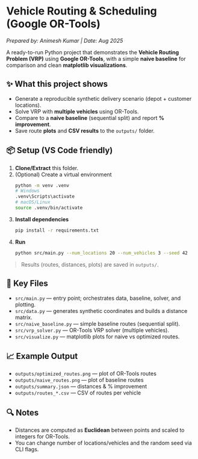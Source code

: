 # Vehicle Routing & Scheduling (Google OR-Tools)
*Prepared by: Animesh Kumar | Date: Aug 2025*



A ready-to-run Python project that demonstrates the **Vehicle Routing Problem (VRP)** using **Google OR-Tools**, with a simple **naive baseline** for comparison and clean **matplotlib visualizations**.

## ✨ What this project shows
- Generate a reproducible synthetic delivery scenario (depot + customer locations).
- Solve VRP with **multiple vehicles** using OR-Tools.
- Compare to a **naive baseline** (sequential split) and report **% improvement**.
- Save route **plots** and **CSV results** to the `outputs/` folder.

## 📦 Setup (VS Code friendly)

1. **Clone/Extract** this folder.
2. (Optional) Create a virtual environment
   ```bash
   python -m venv .venv
   # Windows
   .venv\Scripts\activate
   # macOS/Linux
   source .venv/bin/activate
   ```
3. **Install dependencies**
   ```bash
   pip install -r requirements.txt
   ```
4. **Run**
   ```bash
   python src/main.py --num_locations 20 --num_vehicles 3 --seed 42
   ```

> Results (routes, distances, plots) are saved in `outputs/`.

## 🧠 Key Files
- `src/main.py` — entry point; orchestrates data, baseline, solver, and plotting.
- `src/data.py` — generates synthetic coordinates and builds a distance matrix.
- `src/naive_baseline.py` — simple baseline routes (sequential split).
- `src/vrp_solver.py` — OR-Tools VRP solver (multiple vehicles).
- `src/visualize.py` — matplotlib plots for naive vs optimized routes.

## 📈 Example Output
- `outputs/optimized_routes.png` — plot of OR-Tools routes
- `outputs/naive_routes.png` — plot of baseline routes
- `outputs/summary.json` — distances & % improvement
- `outputs/routes_*.csv` — CSV of routes per vehicle

## 🔍 Notes
- Distances are computed as **Euclidean** between points and scaled to integers for OR-Tools.
- You can change number of locations/vehicles and the random seed via CLI flags.

